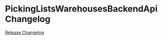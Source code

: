 # PickingListsWarehousesBackendApi Changelog

[Release Changelog](https://github.com/spryker/picking-lists-warehouses-backend-api/releases)
